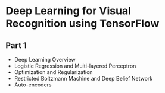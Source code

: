 # Deep Learning for Visual Recognition using TensorFlow
## Part 1
* Deep Learning Overview
* Logistic Regression and Multi-layered Perceptron
* Optimization and Regularization
* Restricted Boltzmann Machine and Deep Belief Network
* Auto-encoders
